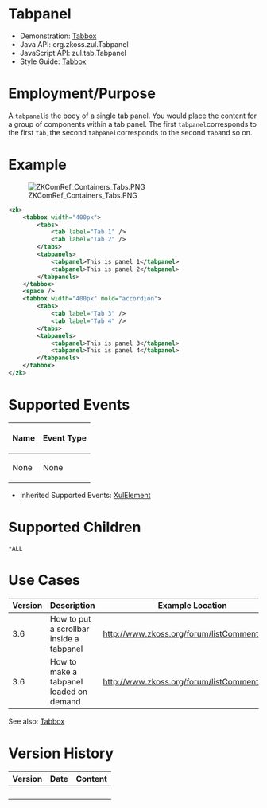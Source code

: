 

# Tabpanel

- Demonstration: [Tabbox](http://www.zkoss.org/zkdemo/tabbox)
- Java API: <javadoc>org.zkoss.zul.Tabpanel</javadoc>
- JavaScript API: <javadoc directory="jsdoc">zul.tab.Tabpanel</javadoc>
- Style Guide: [
  Tabbox](ZK_Style_Guide/XUL_Component_Specification/Tabbox)

# Employment/Purpose

A `tabpanel`is the body of a single tab panel. You would place the
content for a group of components within a tab panel. The first
`tabpanel`corresponds to the first `tab,`the second
`tabpanel`corresponds to the second `tab`and so on.

# Example

<figure>
<img src="ZKComRef_Containers_Tabs.PNG"
title="ZKComRef_Containers_Tabs.PNG" />
<figcaption>ZKComRef_Containers_Tabs.PNG</figcaption>
</figure>

``` xml
<zk>
    <tabbox width="400px">
        <tabs>
            <tab label="Tab 1" />
            <tab label="Tab 2" />
        </tabs>
        <tabpanels>
            <tabpanel>This is panel 1</tabpanel>
            <tabpanel>This is panel 2</tabpanel>
        </tabpanels>
    </tabbox>
    <space />
    <tabbox width="400px" mold="accordion">
        <tabs>
            <tab label="Tab 3" />
            <tab label="Tab 4" />
        </tabs>
        <tabpanels>
            <tabpanel>This is panel 3</tabpanel>
            <tabpanel>This is panel 4</tabpanel>
        </tabpanels>
    </tabbox>
</zk>
```

# Supported Events

<table>
<thead>
<tr class="header">
<th><center>
<p>Name</p>
</center></th>
<th><center>
<p>Event Type</p>
</center></th>
</tr>
</thead>
<tbody>
<tr class="odd">
<td><p>None</p></td>
<td><p>None</p></td>
</tr>
</tbody>
</table>

- Inherited Supported Events: [
  XulElement](ZK_Component_Reference/Base_Components/XulElement#Supported_Events)

# Supported Children

`*ALL`

# Use Cases

| Version | Description                              | Example Location                                                                             |
|---------|------------------------------------------|----------------------------------------------------------------------------------------------|
| 3.6     | How to put a scrollbar inside a tabpanel | [<http://www.zkoss.org/forum/listComment/9889>](http://www.zkoss.org/forum/listComment/9889) |
| 3.6     | How to make a tabpanel loaded on demand  | [<http://www.zkoss.org/forum/listComment/6236>](http://www.zkoss.org/forum/listComment/6236) |

See also: [
Tabbox](ZK_Component_Reference/Containers/Tabbox#Use_Cases)

# Version History



| Version | Date | Content |
|---------|------|---------|
|         |      |         |


